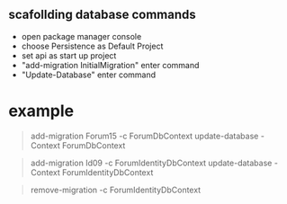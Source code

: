 ## scafollding database commands

- open package manager console
- choose Persistence as Default Project
- set api as start up project
- "add-migration InitialMigration" enter command
- "Update-Database" enter command


# example
> add-migration Forum15 -c ForumDbContext
> update-database -Context ForumDbContext

> add-migration Id09 -c ForumIdentityDbContext
> update-database -Context ForumIdentityDbContext

> remove-migration -c ForumIdentityDbContext